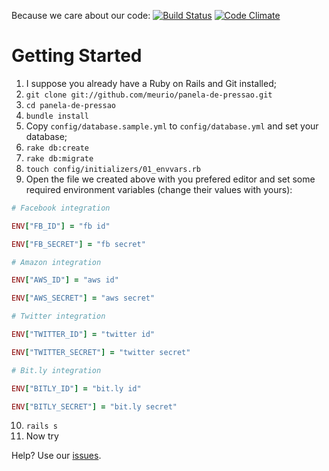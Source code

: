 Because we care about our code: [![Build Status](https://secure.travis-ci.org/meurio/panela-de-pressao.png?branch=master)](http://travis-ci.org/meurio/panela-de-pressao) [![Code Climate](https://codeclimate.com/badge.png)](https://codeclimate.com/github/meurio/panela-de-pressao)

# Getting Started
1. I suppose you already have a Ruby on Rails and Git installed;
2. `git clone git://github.com/meurio/panela-de-pressao.git`
3. `cd panela-de-pressao`
4. `bundle install`
5. Copy `config/database.sample.yml` to `config/database.yml` and set your database;
6. `rake db:create`
7. `rake db:migrate`
8. `touch config/initializers/01_envvars.rb`
9. Open the file we created above with you prefered editor and set some required environment variables (change their values with yours):
```ruby
# Facebook integration

ENV["FB_ID"] = "fb id"

ENV["FB_SECRET"] = "fb secret"

# Amazon integration

ENV["AWS_ID"] = "aws id"

ENV["AWS_SECRET"] = "aws secret"

# Twitter integration

ENV["TWITTER_ID"] = "twitter id"

ENV["TWITTER_SECRET"] = "twitter secret"

# Bit.ly integration

ENV["BITLY_ID"] = "bit.ly id"

ENV["BITLY_SECRET"] = "bit.ly secret"
```
10. `rails s`
11. Now try [](http://localhost:3000/)

Help? Use our [issues](https://github.com/meurio/panela-de-pressao/issues).